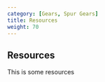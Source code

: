 ```yaml
---
category: [Gears, Spur Gears]
title: Resources
weight: 70
---
```


## Resources

This is some resources
